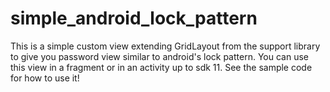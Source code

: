 simple_android_lock_pattern
===========================

This is a simple custom view extending GridLayout from the support library to give you password view similar to android's lock pattern. You can use this view in a fragment or in an activity up to sdk 11. See the sample code for how to use it!
